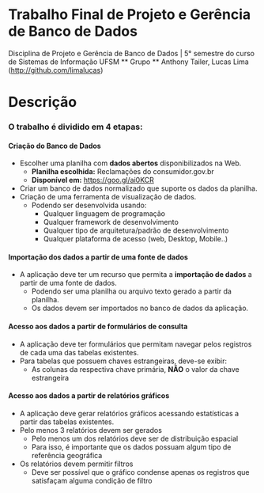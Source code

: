 # Trabalho Final de Projeto e Gerência de Banco de Dados
Disciplina de Projeto e Gerência de Banco de Dados | 5° semestre do curso de Sistemas de Informação UFSM
** Grupo ** Anthony Tailer, Lucas Lima (http://github.com/limalucas)

# Descrição

### O trabalho é dividido em 4 etapas:

#### Criação do Banco de Dados

* Escolher uma planilha com **dados abertos** disponibilizados na Web.
	- **Planilha escolhida:** Reclamações do consumidor.gov.br
	- **Disponível em:** https://goo.gl/ai0KCR  
* Criar um banco de dados normalizado que suporte os dados da planilha.
* Criação de uma ferramenta de visualização de dados.
	- Podendo ser desenvolvida usando:
		+ Qualquer linguagem de programação
		+ Qualquer framework de desenvolvimento
		+ Qualquer tipo de arquitetura/padrão de desenvolvimento
		+ Qualquer plataforma de acesso (web, Desktop, Mobile..)
			
#### Importação dos dados a partir de uma fonte de dados

- A aplicação deve ter um recurso que permita a **importação de dados** a partir de uma fonte de dados.
	+ Podendo ser uma planilha ou arquivo texto gerado a partir da planilha.
	+ Os dados devem ser importados no banco de dados da aplicação.

#### Acesso aos dados a partir de formulários de consulta

- A aplicação deve ter formulários que permitam navegar pelos registros de cada uma das tabelas existentes.
- Para tabelas que possuem chaves estrangeiras, deve-se exibir:
	+ As colunas da respectiva chave primária, **NÃO** o valor da chave estrangeira

#### Acesso aos dados a partir de relatórios gráficos

- A aplicação deve gerar relatórios gráficos acessando estatísticas a partir das tabelas existentes.
- Pelo menos 3 relatórios devem ser gerados
	+ Pelo menos um dos relatórios deve ser de distribuição espacial
	+ Para isso, é importante que os dados possuam algum tipo de referência geográfica
- Os relatórios devem permitir filtros
	+ Deve ser possível que o gráfico condense apenas os registros que satisfaçam alguma condição de filtro

